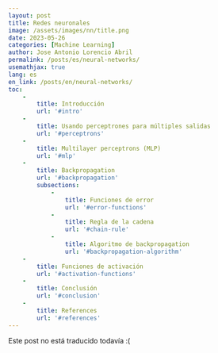```yaml
---
layout: post
title: Redes neuronales
image: /assets/images/nn/title.png
date: 2023-05-26
categories: [Machine Learning]
author: Jose Antonio Lorencio Abril
permalink: /posts/es/neural-networks/
usemathjax: true
lang: es
en_link: /posts/en/neural-networks/
toc:
    -
        title: Introducción
        url: '#intro'
    -
        title: Usando perceptrones para múltiples salidas
        url: '#perceptrons'
    -
        title: Multilayer perceptrons (MLP)
        url: '#mlp'
    -
        title: Backpropagation
        url: '#backpropagation'
        subsections:
            -
                title: Funciones de error
                url: '#error-functions'
            -
                title: Regla de la cadena
                url: '#chain-rule'
            -
                title: Algoritmo de backpropagation
                url: '#backpropagation-algorithm'
    -
        title: Funciones de activación
        url: '#activation-functions'
    -
        title: Conclusión
        url: '#conclusion'
    -
        title: References
        url: '#references'
---
```


Este post no está traducido todavía :(
